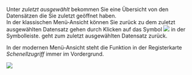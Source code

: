 Unter *zuletzt ausgewählt* bekommen Sie eine Übersicht von den Datensätzen die Sie zuletzt geöffnet haben.  
In der klassischen Menü-Ansicht können Sie zurück zu dem zuletzt ausgewählten Datensatz gehen durch Klicken auf das Symbol ![](http://xpecto.github.io/docs/img/img_1443007252173.png) in der Symbolleiste. 
geht zum zuletzt ausgewählten Datensatz zurück.

In der modernen Menü-Ansicht steht die Funktion in der Registerkarte *Schenellzugriff* immer im Vordergrund.

![](http://xpecto.github.io/docs/img/img_1461574326276.png) 
